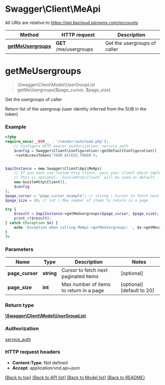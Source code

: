 # Swagger\Client\MeApi

All URIs are relative to *https://api.bpcloud.siemens.com/accounts*

Method | HTTP request | Description
------------- | ------------- | -------------
[**getMeUsergroups**](MeApi.md#getmeusergroups) | **GET** /me/usergroups | Get the usergroups of caller

# **getMeUsergroups**
> \Swagger\Client\Model\UserGroupList getMeUsergroups($page_cursor, $page_size)

Get the usergroups of caller

Return list of the usergroup (user identity inferred from the SUB in the token)

### Example
```php
<?php
require_once(__DIR__ . '/vendor/autoload.php');
    // Configure HTTP bearer authorization: service_auth
    $config = Swagger\Client\Configuration::getDefaultConfiguration()
    ->setAccessToken('YOUR_ACCESS_TOKEN');


$apiInstance = new Swagger\Client\Api\MeApi(
    // If you want use custom http client, pass your client which implements `GuzzleHttp\ClientInterface`.
    // This is optional, `GuzzleHttp\Client` will be used as default.
    new GuzzleHttp\Client(),
    $config
);
$page_cursor = "page_cursor_example"; // string | Cursor to fetch next paginated items
$page_size = 20; // int | Max number of items to return in a page

try {
    $result = $apiInstance->getMeUsergroups($page_cursor, $page_size);
    print_r($result);
} catch (Exception $e) {
    echo 'Exception when calling MeApi->getMeUsergroups: ', $e->getMessage(), PHP_EOL;
}
?>
```

### Parameters

Name | Type | Description  | Notes
------------- | ------------- | ------------- | -------------
 **page_cursor** | **string**| Cursor to fetch next paginated items | [optional]
 **page_size** | **int**| Max number of items to return in a page | [optional] [default to 20]

### Return type

[**\Swagger\Client\Model\UserGroupList**](../Model/UserGroupList.md)

### Authorization

[service_auth](../../README.md#service_auth)

### HTTP request headers

 - **Content-Type**: Not defined
 - **Accept**: application/vnd.api+json

[[Back to top]](#) [[Back to API list]](../../README.md#documentation-for-api-endpoints) [[Back to Model list]](../../README.md#documentation-for-models) [[Back to README]](../../README.md)

